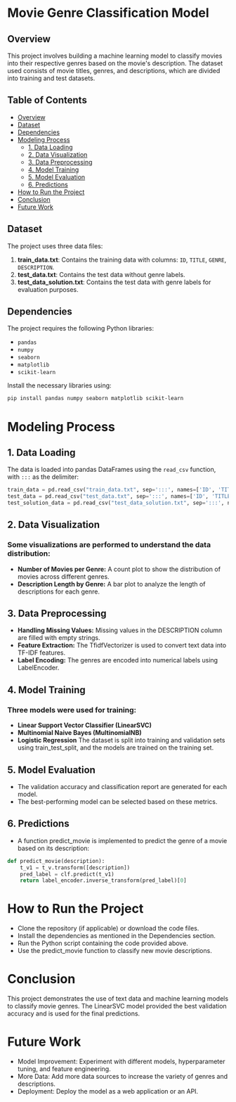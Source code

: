 # Movie Genre Classification Model

## Overview

This project involves building a machine learning model to classify movies into their respective genres based on the movie's description. The dataset used consists of movie titles, genres, and descriptions, which are divided into training and test datasets.

## Table of Contents

- [Overview](#overview)
- [Dataset](#dataset)
- [Dependencies](#dependencies)
- [Modeling Process](#modeling-process)
  - [1. Data Loading](#1-data-loading)
  - [2. Data Visualization](#2-data-visualization)
  - [3. Data Preprocessing](#3-data-preprocessing)
  - [4. Model Training](#4-model-training)
  - [5. Model Evaluation](#5-model-evaluation)
  - [6. Predictions](#6-predictions)
- [How to Run the Project](#how-to-run-the-project)
- [Conclusion](#conclusion)
- [Future Work](#future-work)

## Dataset

The project uses three data files:
1. **train_data.txt**: Contains the training data with columns: `ID`, `TITLE`, `GENRE`, `DESCRIPTION`.
2. **test_data.txt**: Contains the test data without genre labels.
3. **test_data_solution.txt**: Contains the test data with genre labels for evaluation purposes.

## Dependencies

The project requires the following Python libraries:
- `pandas`
- `numpy`
- `seaborn`
- `matplotlib`
- `scikit-learn`

Install the necessary libraries using:
```bash
pip install pandas numpy seaborn matplotlib scikit-learn

```

# Modeling Process

## 1. Data Loading

The data is loaded into pandas DataFrames using the `read_csv` function, with `:::` as the delimiter:

```python
train_data = pd.read_csv("train_data.txt", sep=':::', names=['ID', 'TITLE', 'GENRE', 'DESCRIPTION'])
test_data = pd.read_csv("test_data.txt", sep=':::', names=['ID', 'TITLE', 'GENRE', 'DESCRIPTION'])
test_solution_data = pd.read_csv("test_data_solution.txt", sep=':::', names=['ID', 'TITLE', 'GENRE', 'DESCRIPTION'])
```
## 2. Data Visualization
### Some visualizations are performed to understand the data distribution:

- **Number of Movies per Genre:** A count plot to show the distribution of movies across different genres.
- **Description Length by Genre:** A bar plot to analyze the length of descriptions for each genre.
## 3. Data Preprocessing
- **Handling Missing Values:** Missing values in the DESCRIPTION column are filled with empty strings.
- **Feature Extraction:** The TfidfVectorizer is used to convert text data into TF-IDF features.
- **Label Encoding:** The genres are encoded into numerical labels using LabelEncoder.
## 4. Model Training
### Three models were used for training:

- **Linear Support Vector Classifier (LinearSVC)**
- **Multinomial Naive Bayes (MultinomialNB)**
- **Logistic Regression**
The dataset is split into training and validation sets using train_test_split, and the models are trained on the training set.

## 5. Model Evaluation
- The validation accuracy and classification report are generated for each model.
- The best-performing model can be selected based on these metrics.
## 6. Predictions
- A function predict_movie is implemented to predict the genre of a movie based on its description:

```python
def predict_movie(description):
    t_v1 = t_v.transform([description])
    pred_label = clf.predict(t_v1)
    return label_encoder.inverse_transform(pred_label)[0]
```
# How to Run the Project
- Clone the repository (if applicable) or download the code files.
- Install the dependencies as mentioned in the Dependencies section.
- Run the Python script containing the code provided above.
- Use the predict_movie function to classify new movie descriptions.
# Conclusion
This project demonstrates the use of text data and machine learning models to classify movie genres. The LinearSVC model provided the best validation accuracy and is used for the final predictions.

# Future Work
- Model Improvement: Experiment with different models, hyperparameter tuning, and feature engineering.
- More Data: Add more data sources to increase the variety of genres and descriptions.
- Deployment: Deploy the model as a web application or an API.
